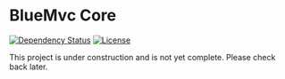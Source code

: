 # BlueMvc Core

[![Dependency Status](https://www.versioneye.com/user/projects/57d5414a8d1bad004e51d835/badge.svg?style=flat)](https://www.versioneye.com/user/projects/57d5414a8d1bad004e51d835)
[![License](https://poser.pugx.org/bluemvc/bluemvc/license)](https://packagist.org/packages/bluemvc/bluemvc)

This project is under construction and is not yet complete. Please check back later.
